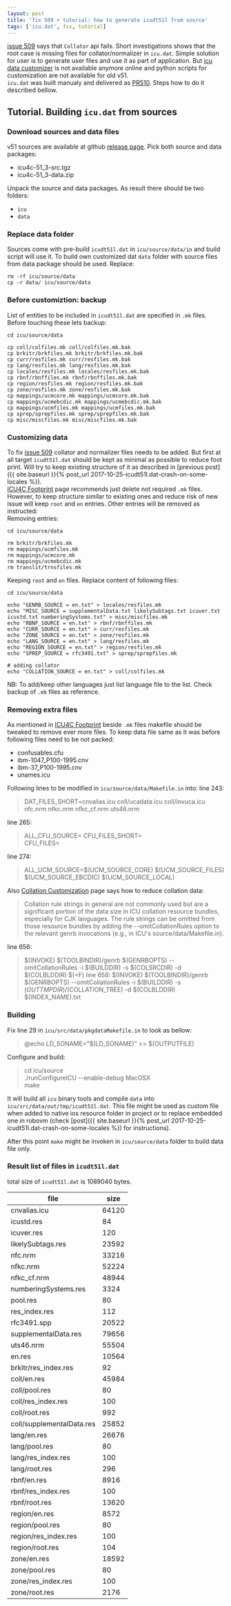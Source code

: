 ```yaml
---
layout: post
title: 'fix 509 + tutorial: how to generate icudt51l from source'
tags: ['icu.dat', fix, tutorial]
---
```

[issue 509](https://github.com/MobiVM/robovm/issues/509) says that `Collator` api fails. Short investigations shows that the root case is missing files for collator/normalizer in `icu.dat`. Simple solution for user is to generate user files and use it as part of application. But [icu data customizer](http://apps.icu-project.org/datacustom/) is not available anymore online and python scripts for customization are not available for old v51.   
`icu.dat` was built manualy and delivered as [PR510](https://github.com/MobiVM/robovm/pull/510). Steps how to do it described bellow.

## Tutorial. Building `icu.dat` from sources  
<!-- more -->
### Download sources and data files 
v51 sources are available at github [release page](https://github.com/unicode-org/icu/releases/tag/release-51-3). Pick both source and data packages:  
- icu4c-51_3-src.tgz
- icu4c-51_3-data.zip

Unpack the source and data packages. As result there should be two folders:
- `icu`
- `data`

### Replace data folder 
Sources come with pre-build `icudt51l.dat` in `icu/source/data/in` and build script will use it. To build own customized dat `data` folder with source files from data package should be used. Replace:
```
rm -rf icu/source/data 
cp -r data/ icu/source/data
```

### Before customiztion: backup 
List of entities to be included in `icudt51l.dat` are specified in `.mk` files. Before touching these lets backup:
```
cd icu/source/data 

cp coll/colfiles.mk coll/colfiles.mk.bak
cp brkitr/brkfiles.mk brkitr/brkfiles.mk.bak
cp curr/resfiles.mk curr/resfiles.mk.bak
cp lang/resfiles.mk lang/resfiles.mk.bak
cp locales/resfiles.mk locales/resfiles.mk.bak
cp rbnf/rbnffiles.mk rbnf/rbnffiles.mk.bak  
cp region/resfiles.mk region/resfiles.mk.bak
cp zone/resfiles.mk zone/resfiles.mk.bak
cp mappings/ucmcore.mk mappings/ucmcore.mk.bak
cp mappings/ucmebcdic.mk mappings/ucmebcdic.mk.bak
cp mappings/ucmfiles.mk mappings/ucmfiles.mk.bak
cp sprep/sprepfiles.mk sprep/sprepfiles.mk.bak
cp misc/miscfiles.mk misc/miscfiles.mk.bak
```

### Customizing data
To fix [issue 509](https://github.com/MobiVM/robovm/issues/509) collator and normalizer files needs to be added. But first at all target `icudt51l.dat` should be kept as minimal as possible to reduce foot print. Will try to keep existing structure of it as described in [previous post]({{ site.baseurl }}{% post_url 2017-10-25-icudt51l.dat-crash-on-some-locales %}).  
[ICU4C Footprint](http://site.icu-project.org/charts/icu4c-footprint) page recommends just delete not required `.mk` files. However, to keep structure similar to existing ones and reduce risk of new issue will keep `root` and `en` entries. Other entries will be removed as instructed:  
Removing entries:
```
cd icu/source/data 

rm brkitr/brkfiles.mk 
rm mappings/ucmfiles.mk 
rm mappings/ucmcore.mk 
rm mappings/ucmebcdic.mk 
rm translit/trnsfiles.mk 
``` 

Keeping `root` and `en` files. Replace content of following files:
```
cd icu/source/data 

echo "GENRB_SOURCE = en.txt" > locales/resfiles.mk 
echo "MISC_SOURCE = supplementalData.txt likelySubtags.txt icuver.txt icustd.txt numberingSystems.txt" > misc/miscfiles.mk 
echo "RBNF_SOURCE = en.txt" > rbnf/rbnffiles.mk 
echo "CURR_SOURCE = en.txt" > curr/resfiles.mk 
echo "ZONE_SOURCE = en.txt" > zone/resfiles.mk 
echo "LANG_SOURCE = en.txt" > lang/resfiles.mk 
echo "REGION_SOURCE = en.txt" > region/resfiles.mk 
echo "SPREP_SOURCE = rfc3491.txt" > sprep/sprepfiles.mk 

# adding collator
echo "COLLATION_SOURCE = en.txt" > coll/colfiles.mk 
```

NB: To add/keep other languages just list language file to the list. Check backup of `.mk` files as reference. 

### Removing extra files
As mentioned in [ICU4C Footprint](http://site.icu-project.org/charts/icu4c-footprint) beside `.mk` files makefile should be tweaked to remove ever more files. To keep data file same as it was before following files need to be not packed:  
- confusables.cfu
- ibm-1047_P100-1995.cnv 
- ibm-37_P100-1995.cnv   
- unames.icu  

Following lines to be modified in `icu/source/data/Makefile.in` into:
line 243:
> DAT_FILES_SHORT=cnvalias.icu coll/ucadata.icu coll/invuca.icu nfc.nrm nfkc.nrm nfkc_cf.nrm uts46.nrm

line 265:
> ALL_CFU_SOURCE=
> CFU_FILES_SHORT=  
> CFU_FILES=

line 274:
> ALL_UCM_SOURCE=$(UCM_SOURCE_CORE) $(UCM_SOURCE_FILES) $(UCM_SOURCE_EBCDIC) $(UCM_SOURCE_LOCAL)


Also [Collation Customization](http://userguide.icu-project.org/collation/customization) page says how to reduce collation data:
> Collation rule strings in general are not commonly used but are a significant portion of the data size in ICU collation resource bundles, especially for CJK languages. The rule strings can be omitted from those resource bundles by adding the --omitCollationRules option to the relevant genrb invocations (e.g., in ICU's source/data/Makefile.in).  

line 656:
> 	$(INVOKE) $(TOOLBINDIR)/genrb $(GENRBOPTS) --omitCollationRules -i $(BUILDDIR) -s $(COLSRCDIR) -d $(COLBLDDIR) $(<F)
line 658:
> 	$(INVOKE) $(TOOLBINDIR)/genrb $(GENRBOPTS) --omitCollationRules -i $(BUILDDIR) -s $(OUTTMPDIR)/$(COLLATION_TREE) -d $(COLBLDDIR) $(INDEX_NAME).txt

### Building 
Fix line 29 in `icu/src/data/pkgdataMakefile.in` to look as bellow:  
> 	@echo LD_SONAME="$(LD_SONAME)" >> $(OUTPUTFILE)

Configure and build:
> cd icu/source  
> ./runConfigureICU --enable-debug MacOSX  
> make

It will build all `icu` binary tools and compile `data` into `icu/src/data/out/tmp/icudt51l.dat`. This file might be used as custom file when added to native ios resource folder in project or to replace embedded one in robovm (check [post]({{ site.baseurl }}{% post_url 2017-10-25-icudt51l.dat-crash-on-some-locales %}) for instructions).

After this point `make` might be invoken in `icu/source/data` folder to build data file only.

### Result list of files in `icudt51l.dat`  
total size of `icudt51l.dat` is 1089040 bytes.

|file                      | size |
|--------------------------|------|
|cnvalias.icu              | 64120|
|icustd.res                |    84|
|icuver.res                |   120|
|likelySubtags.res         | 23592|
|nfc.nrm                   | 33216|
|nfkc.nrm                  | 52224|
|nfkc_cf.nrm               | 48944|
|numberingSystems.res      |  3324|
|pool.res                  |    80|
|res_index.res             |   112|
|rfc3491.spp               | 20522|
|supplementalData.res      | 79656|
|uts46.nrm                 | 55504|
|en.res                    | 10564|
|brkitr/res_index.res      | 92   |
|coll/en.res               | 45984|                  
|coll/pool.res             |    80|    
|coll/res_index.res        |   100|         
|coll/root.res             |   992|    
|coll/supplementalData.res | 25852|                
|lang/en.res               | 26676|         
|lang/pool.res             |    80|   
|lang/res_index.res        |   100|        
|lang/root.res             |   296|   
|rbnf/en.res               |  8916|                  
|rbnf/res_index.res        |   100|                  
|rbnf/root.res             | 13620|      
|region/en.res             | 8572 |      
|region/pool.res           |   80 |
|region/res_index.res      |  100 |     
|region/root.res           |  104 |
|zone/en.res               | 18592|        
|zone/pool.res             |    80| 
|zone/res_index.res        |   100|      
|zone/root.res             |  2176|
